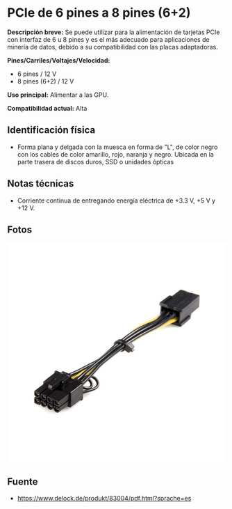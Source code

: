 # PCIe de 6 pines a 8 pines (6+2)

**Descripción breve:**  Se puede utilizar para la
alimentación de tarjetas PCIe con interfaz de 6 u 8 pines y es el más
adecuado para aplicaciones de minería de datos, debido a su
compatibilidad con las placas adaptadoras.

**Pines/Carriles/Voltajes/Velocidad:** 
- 6 pines  / 12 V 
- 8 pines (6+2) / 12 V 

**Uso principal:** Alimentar a las GPU.

**Compatibilidad actual:** Alta

## Identificación física

- Forma plana y delgada con la muesca en forma de "L", de color negro con los cables de color amarillo, rojo, naranja y negro. Ubicada en la parte trasera de discos duros, SSD o unidades ópticas

## Notas técnicas

- Corriente continua de entregando energía eléctrica de +3.3 V, +5 V y +12 V.
 
## Fotos

![PCIe 6-8p](../../../assets/img/10-conectores_internos/PCIe6-8_04.jpg)

## Fuente
- https://www.delock.de/produkt/83004/pdf.html?sprache=es